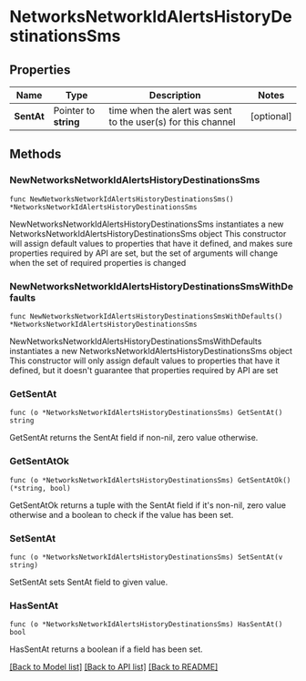 # NetworksNetworkIdAlertsHistoryDestinationsSms

## Properties

Name | Type | Description | Notes
------------ | ------------- | ------------- | -------------
**SentAt** | Pointer to **string** | time when the alert was sent to the user(s) for this channel | [optional] 

## Methods

### NewNetworksNetworkIdAlertsHistoryDestinationsSms

`func NewNetworksNetworkIdAlertsHistoryDestinationsSms() *NetworksNetworkIdAlertsHistoryDestinationsSms`

NewNetworksNetworkIdAlertsHistoryDestinationsSms instantiates a new NetworksNetworkIdAlertsHistoryDestinationsSms object
This constructor will assign default values to properties that have it defined,
and makes sure properties required by API are set, but the set of arguments
will change when the set of required properties is changed

### NewNetworksNetworkIdAlertsHistoryDestinationsSmsWithDefaults

`func NewNetworksNetworkIdAlertsHistoryDestinationsSmsWithDefaults() *NetworksNetworkIdAlertsHistoryDestinationsSms`

NewNetworksNetworkIdAlertsHistoryDestinationsSmsWithDefaults instantiates a new NetworksNetworkIdAlertsHistoryDestinationsSms object
This constructor will only assign default values to properties that have it defined,
but it doesn't guarantee that properties required by API are set

### GetSentAt

`func (o *NetworksNetworkIdAlertsHistoryDestinationsSms) GetSentAt() string`

GetSentAt returns the SentAt field if non-nil, zero value otherwise.

### GetSentAtOk

`func (o *NetworksNetworkIdAlertsHistoryDestinationsSms) GetSentAtOk() (*string, bool)`

GetSentAtOk returns a tuple with the SentAt field if it's non-nil, zero value otherwise
and a boolean to check if the value has been set.

### SetSentAt

`func (o *NetworksNetworkIdAlertsHistoryDestinationsSms) SetSentAt(v string)`

SetSentAt sets SentAt field to given value.

### HasSentAt

`func (o *NetworksNetworkIdAlertsHistoryDestinationsSms) HasSentAt() bool`

HasSentAt returns a boolean if a field has been set.


[[Back to Model list]](../README.md#documentation-for-models) [[Back to API list]](../README.md#documentation-for-api-endpoints) [[Back to README]](../README.md)


